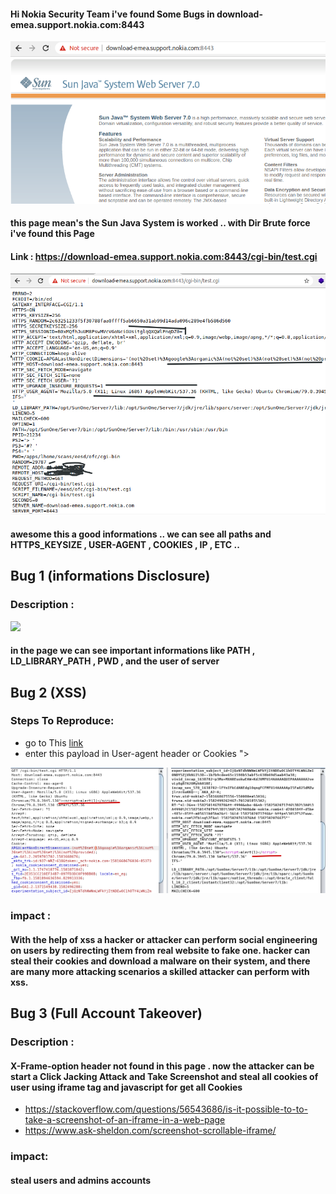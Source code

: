 #### Hi Nokia Security Team i've found Some Bugs in download-emea.support.nokia.com:8443 

<img src='src/nok1.png'>

#### this page mean's the Sun Java System is worked .. with Dir Brute force i've found this Page 

#### Link : https://download-emea.support.nokia.com:8443/cgi-bin/test.cgi

<img src='src/datalol.png'>

#### awesome this a good informations .. we  can see all paths and HTTPS_KEYSIZE , USER-AGENT , COOKIES , IP , ETC ..

## Bug 1 (informations Disclosure)

### Description : 

<img src='src/datalolff.png'>

#### in the page we can see important informations like PATH , LD_LIBRARY_PATH , PWD , and the user of server 

## Bug 2 (XSS) 

### Steps To Reproduce:
 * go to This <a href='https://download-emea.support.nokia.com:8443/cgi-bin/test.cgi'>link</a>
 * enter this payload in User-agent header or Cookies "><script>alert(1)</script> 
 
<img src='src/burpdatalol.png'>

### impact :
#### With the help of xss a hacker or attacker can perform social engineering on users by redirecting them from real website to fake one. hacker can steal their cookies and download a malware on their system, and there are many more attacking scenarios a skilled attacker can perform with xss.

## Bug 3 (Full Account Takeover)
### Description :
#### X-Frame-option header not found in this page . now the attacker can be start a Click Jacking Attack and Take Screenshot and steal all cookies of user using iframe tag and javascript for get all Cookies
 * https://stackoverflow.com/questions/56543686/is-it-possible-to-to-take-a-screenshot-of-an-iframe-in-a-web-page
 * https://www.ask-sheldon.com/screenshot-scrollable-iframe/
### impact:
#### steal users and admins accounts

